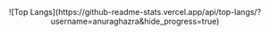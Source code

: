 <div align="center">![Top Langs](https://github-readme-stats.vercel.app/api/top-langs/?username=anuraghazra&hide_progress=true)</div>

